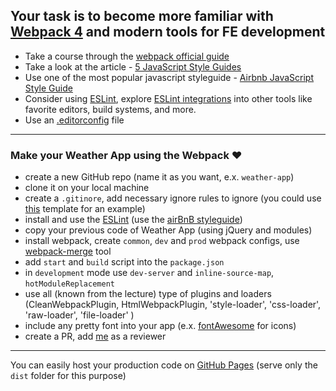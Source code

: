Your task is to become more familiar with [Webpack 4](https://webpack.js.org) and modern tools for FE development
---
- Take a course through the [webpack official guide](https://webpack.js.org/guides/)
- Take a look at the article - [5 JavaScript Style Guides](https://codeburst.io/5-javascript-style-guides-including-airbnb-github-google-88cbc6b2b7aa)
- Use one of the most popular javascript styleguide - [Airbnb JavaScript Style Guide](https://github.com/airbnb/javascript)
- Consider using [ESLint](https://eslint.org/), explore [ESLint integrations](https://eslint.org/docs/user-guide/integrations) into other tools like favorite editors, build systems, and more.
- Use an [.editorconfig](https://editorconfig.org/) file
---
### Make your Weather App using the Webpack ❤
- create a new GitHub repo (name it as you want, e.x. `weather-app`)
- clone it on your local machine
- create a `.gitinore`, add necessary ignore rules to ignore (you could use [this](https://gist.github.com/andreasonny83/b24e38b7772a3ea362d8e8d238d5a7bc) template for an example)
- install and use the [ESLint](https://eslint.org) (use the [airBnB styleguide](https://github.com/airbnb/javascript))
- copy your previous code of Weather App (using jQuery and modules)
- install webpack, create `common`, `dev` and `prod` webpack configs, use [webpack-merge](https://github.com/survivejs/webpack-merge) tool
- add `start` and `build` script into the `package.json`
- in `development` mode use `dev-server` and `inline-source-map`,
`hotModuleReplacement`
- use all (known from the lecture) type of plugins and loaders (CleanWebpackPlugin, HtmlWebpackPlugin, 'style-loader', 'css-loader', 'raw-loader', 'file-loader'
)
- include any pretty font into your app (e.x. [fontAwesome](https://fontawesome.com/) for icons)
- create a PR, add [me](https://github.com/sulemanof) as a reviewer
---
You can easily host your production code on [GitHub Pages](https://pages.github.com/) (serve only the `dist` folder for this purpose)

